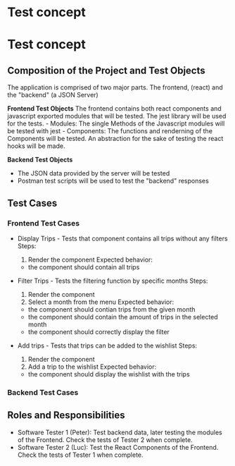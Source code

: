 # Test concept 

# Test concept

## Composition of the Project and Test Objects

The application is comprised of two major parts. The frontend, (react) and the "backend" (a JSON Server)

**Frontend Test Objects**
The frontend contains both react components and javascript exported modules that will be tested. The jest library will be used for the tests. 
    - Modules: The single Methods of the Javascript modules will be tested with jest
    - Components: The functions and renderning of the Components will be tested. An abstraction for the sake of testing the react hooks will be made.

**Backend Test Objects**
- The JSON data provided by the server will be tested
- Postman test scripts will be used to test the "backend" responses

## Test Cases

### Frontend Test Cases

- Display Trips - Tests that component contains all trips without any filters
    Steps: 
    1. Render the component
    Expected behavior:
    - the component should contain all trips

- Filter Trips - Tests the filtering function by specific months
    Steps: 
    1. Render the component
    2. Select a month from the menu
    Expected behavior:
    - the component should contian trips from the given month
    - the component should contain the amount of trips in the selected month
    - the component should correctly display the filter

- Add trips - Tests that trips can be added to the wishlist
    Steps: 
    1. Render the component 
    2. Add a trip to the wishlist 
    Expected behavior:
    - the component should display the wishlist with the trips


### Backend Test Cases



## Roles and Responsibilities
- Software Tester 1 (Peter): Test backend data, later testing the modules of the Frontend. Check the tests of Tester 2 when complete.
- Software Tester 2 (Luc): Test the React Components of the Frontend. Check the tests of Tester 1 when complete.







